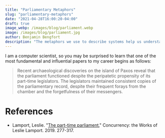 ```yaml
---
title: "Parliamentary Metaphors"
slug: "parliamentary-metaphors"
date: "2021-04-28T16:00:20-04:00"
draft: true
image_webp: /images/blog/parliament.webp
image: /images/blog/parliament.jpg
author: Benjamin Bengfort
description: "The metaphors we use to describe systems help us understand them and guide how we advance the state-of-the-art. Because they are so important, we should take care not to use metaphors that trap or inhibit software development and explore new metaphors routinely. In this post, we'll talk about the primary metaphor for consensus: parliaments."
---
```


I am a computer scientist, so you may be surprised to learn that one of the most fundamental and influential papers to my career begins as follows:

> Recent archaeological discoveries on the island of Paxos reveal that the parliament functioned despite the peripatetic propensity of its part-time legislators. The legislators maintained consistent copies of the parliamentary record, despite their frequent forays from the chamber and the forgetfulness of their messengers.



# References

- Lamport, Leslie. "[The part-time parliament.](https://dl.acm.org/doi/abs/10.1145/3335772.3335939)" Concurrency: the Works of Leslie Lamport. 2019. 277-317.